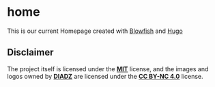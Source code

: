 # home

This is our current Homepage created with [Blowfish](https://github.com/nunocoracao/blowfish) and [Hugo](https://gohugo.io)

## Disclaimer

The project itself is licensed under the [**MIT**](LICENSE) license, and the images and logos owned by [**DIADZ**](https://diadz.de) are licensed under the [**CC BY-NC 4.0**](https://creativecommons.org/licenses/by-nc/4.0/) license.
